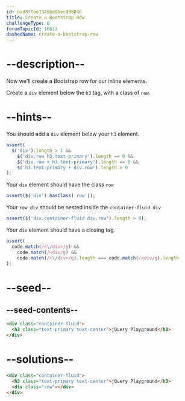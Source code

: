 ```yaml
---
id: bad87fee1348bd9bec908846
title: Create a Bootstrap Row
challengeType: 0
forumTopicId: 16813
dashedName: create-a-bootstrap-row
---
```


# --description--

Now we'll create a Bootstrap row for our inline elements.

Create a `div` element below the `h3` tag, with a class of `row`.

# --hints--

You should add a `div` element below your `h3` element.

```js
assert(
  $('div').length > 1 &&
    $('div.row h3.text-primary').length == 0 &&
    $('div.row + h3.text-primary').length == 0 &&
    $('h3.text-primary + div.row').length > 0
);
```

Your `div` element should have the class `row`

```js
assert($('div').hasClass('row'));
```

Your `row div` should be nested inside the `container-fluid div`

```js
assert($('div.container-fluid div.row').length > 0);
```

Your `div` element should have a closing tag.

```js
assert(
  code.match(/<\/div>/g) &&
    code.match(/<div/g) &&
    code.match(/<\/div>/g).length === code.match(/<div/g).length
);
```

# --seed--

## --seed-contents--

```html
<div class="container-fluid">
  <h3 class="text-primary text-center">jQuery Playground</h3>
</div>
```

# --solutions--

```html
<div class="container-fluid">
  <h3 class="text-primary text-center">jQuery Playground</h3>
  <div class="row"></div>
</div>
```

